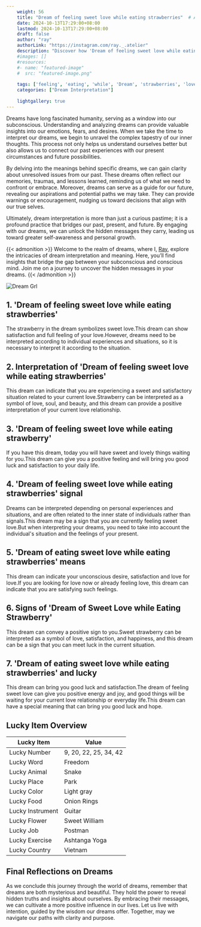 ```yaml
---
    weight: 56
    title: "Dream of feeling sweet love while eating strawberries"  # Assuming 'title' column exists
    date: 2024-10-13T17:29:00+08:00
    lastmod: 2024-10-13T17:29:00+08:00
    draft: false
    author: "ray"
    authorLink: "https://instagram.com/ray._.atelier"
    description: "Discover how 'Dream of feeling sweet love while eating strawberries' can interpret your future and uncover its significant meanings in your life."
    #images: []
    #resources:
    #- name: "featured-image"
    #  src: "featured-image.png"
    
    tags: ['feeling', 'eating', 'while', 'Dream', 'strawberries', 'love', 'of', 'sweet']
    categories: ["Dream Interpretation"]
    
    lightgallery: true
---
```

    
Dreams have long fascinated humanity, serving as a window into our subconscious. Understanding and analyzing dreams can provide valuable insights into our emotions, fears, and desires. When we take the time to interpret our dreams, we begin to unravel the complex tapestry of our inner thoughts. This process not only helps us understand ourselves better but also allows us to connect our past experiences with our present circumstances and future possibilities.

By delving into the meanings behind specific dreams, we can gain clarity about unresolved issues from our past. These dreams often reflect our memories, traumas, and lessons learned, reminding us of what we need to confront or embrace. Moreover, dreams can serve as a guide for our future, revealing our aspirations and potential paths we may take. They can provide warnings or encouragement, nudging us toward decisions that align with our true selves.

Ultimately, dream interpretation is more than just a curious pastime; it is a profound practice that bridges our past, present, and future. By engaging with our dreams, we can unlock the hidden messages they carry, leading us toward greater self-awareness and personal growth.

{{< admonition >}}
Welcome to the realm of dreams, where I, [Ray](https://instagram.com/ray._.atelier), explore the intricacies of dream interpretation and meaning. Here, you’ll find insights that bridge the gap between your subconscious and conscious mind. Join me on a journey to uncover the hidden messages in your dreams.
{{< /admonition >}}

![Dream Grl](https://cdn.pixabay.com/photo/2017/11/02/03/35/gothic-2910057_1280.jpg "Dream Grl")

## 1. 'Dream of feeling sweet love while eating strawberries'
The strawberry in the dream symbolizes sweet love.This dream can show satisfaction and full feeling of your love.However, dreams need to be interpreted according to individual experiences and situations, so it is necessary to interpret it according to the situation.

## 2. Interpretation of 'Dream of feeling sweet love while eating strawberries'
This dream can indicate that you are experiencing a sweet and satisfactory situation related to your current love.Strawberry can be interpreted as a symbol of love, soul, and beauty, and this dream can provide a positive interpretation of your current love relationship.

## 3. 'Dream of feeling sweet love while eating strawberry'
If you have this dream, today you will have sweet and lovely things waiting for you.This dream can give you a positive feeling and will bring you good luck and satisfaction to your daily life.

## 4. 'Dream of feeling sweet love while eating strawberries' signal
Dreams can be interpreted depending on personal experiences and situations, and are often related to the inner state of individuals rather than signals.This dream may be a sign that you are currently feeling sweet love.But when interpreting your dreams, you need to take into account the individual's situation and the feelings of your present.

## 5. 'Dream of eating sweet love while eating strawberries' means
This dream can indicate your unconscious desire, satisfaction and love for love.If you are looking for love now or already feeling love, this dream can indicate that you are satisfying such feelings.

## 6. Signs of 'Dream of Sweet Love while Eating Strawberry'
This dream can convey a positive sign to you.Sweet strawberry can be interpreted as a symbol of love, satisfaction, and happiness, and this dream can be a sign that you can meet luck in the current situation.

## 7. 'Dream of eating sweet love while eating strawberries' and lucky
This dream can bring you good luck and satisfaction.The dream of feeling sweet love can give you positive energy and joy, and good things will be waiting for your current love relationship or everyday life.This dream can have a special meaning that can bring you good luck and hope.

## Lucky Item Overview
| Lucky Item          | Value              |
|---------------|--------------------|
| Lucky Number        | 9, 20, 22, 25, 34, 42  |
| Lucky Word          | Freedom |
| Lucky Animal        | Snake |
| Lucky Place         | Park     |
| Lucky Color         | Light gray     |
| Lucky Food          | Onion Rings      |
| Lucky Instrument    | Guitar |
| Lucky Flower        | Sweet William    |
| Lucky Job           | Postman       |
| Lucky Exercise      | Ashtanga Yoga  |
| Lucky Country       | Vietnam    |


##  Final Reflections on Dreams

As we conclude this journey through the world of dreams, remember that dreams are both mysterious and beautiful. They hold the power to reveal hidden truths and insights about ourselves. By embracing their messages, we can cultivate a more positive influence in our lives. Let us live with intention, guided by the wisdom our dreams offer. Together, may we navigate our paths with clarity and purpose.
